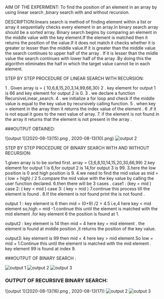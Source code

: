 
AIM OF THE EXPERIMENT: To find the position of an element in an array by using linear search ,binary search with and without recursion.

DESCRIPTION:linears search is method of finding element within a list or array it sequentially checks every element in an array.In binary search array should be a sorted array.
Binary search begins by comparing an element in the middle value with the key element.If the element is matched then it returns the position of the value.If it does not match it 
checks whether it is greater or lesser than the middle value.If it is greater than the middle value the search continues to upper half of the array . If it is lesser than the
miidle value the search continues with lower half of the array .By doing this the algorithm eliminates the half in which the target value cannot lie in each element.

STEP BY STEP PROCEDURE OF LINEAR SEARCH WITH RECURSION:

1 . Given array is = { 10,6,8,15,20,3,14,99,66,30}
2 . key element for output 1 is 66 and key element for output 2 is 0.
3 . we declare a function RecursiveLinear_search.
4 . we initialize a for loop and check if the middle value is equal to the key value by recursively calling function.
5 . when key = element in the array then it returns the index value of the element .
6 .if it is not equal it goes to the next value of array.
7. if the element is not found in the array it returns that the element is not present in the array .

###OUTPUT OBTAINED:

![output 1](2020-08-13(15).png , 2020-08-13(10).png)
![output 2](2020-08-13(6).png)

STEP BY STEP PROCEDURE OF BINARY SEARCH WITH AND WITHOUT RECURSION:

1.given array is to be sorted first. array = {3,6,8,10,14,15,20,30,66,99}
2.key element for output 1 is 6,for output 2 is 14,for output 3 is 99.
3.here the low position is 0 and high position is 9.
4.we need to find the mid value as mid = ( low + high) / 2
5.compare the mid value with the key value by calling the user function declared.
6.then there will be 3 cases . 
case1 : (key = mid )
case 2: ( key < mid )
case 3: ( key > mid )
7.continue this process till the element is found .
8.If the element is not found print the is not found .

  output 1 : 
  key element is 6 then mid = (0+9) /2 = 4.5 i.e,4  here key < mid element so,high = mid -1.continue this until the element is matched with the mid element .for key element 6 the position 
  is found at 1.
  
  output2 :
  key element is 14 then mid = 4 here key = mid element . the element is found at middle position ,it returns the position of the key value.
  
  output3:
  key element is  99 then mid = 4 here key > mid element.So low = mid + 1.Continue this until the element is matched with the mid element . key  element 99 is 
  found at index 9.
  
  ###OUTPUT OF BINARY SEARCH :
  
   ![output 1](2020-08-13(12).png)
   ![output 2](2020-08-13(13).png)
   ![output 3](2020-08-13(14).png)
  
  ### OUTPUT OF RECURSIVE BINARY SEARCH:
  
  ![output 1](2020-08-13(16).png , 2020-08-13(17))
  ![output 2](2020-08-13(18).png)
  ![output 3](2020-08-13(19).png)
  








